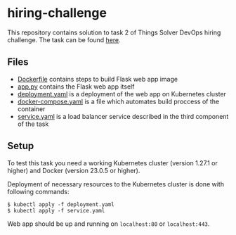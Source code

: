 # hiring-challenge

This repository contains solution to task 2 of Things Solver DevOps hiring challenge.
The task can be found [here](https://github.com/ThingsSolver/hiring-challenge/tree/main/devops/task-2).

## Files
- [Dockerfile](https://github.com/kristivojevic/hiring-challenge/blob/master/Dockerfile "Dockerfile") contains steps to build Flask web app image 
- [app.py](https://github.com/kristivojevic/hiring-challenge/blob/master/app.py "app.py") contains the Flask web app itself
- [deployment.yaml](https://github.com/kristivojevic/hiring-challenge/blob/master/deployment.yaml "deployment.yaml") is a deployment of the web app on Kubernetes cluster
- [docker-compose.yaml](https://github.com/kristivojevic/hiring-challenge/blob/master/docker-compose.yaml "docker-compose.yaml") is a file which automates build proccess of the container
- [service.yaml](https://github.com/kristivojevic/hiring-challenge/blob/master/service.yaml "service.yaml") is a load balancer service described in the third component of the task

## Setup
To test this task you need a working Kubernetes cluster (version 1.27.1 or higher) and Docker (version 23.0.5 or higher).

Deployment of necessary resources to the Kubernetes cluster is done with following commands:
 ```console
$ kubectl apply -f deployment.yaml
$ kubectl apply -f service.yaml
```
Web app should be up and running on ``localhost:80`` or ``localhost:443``.
